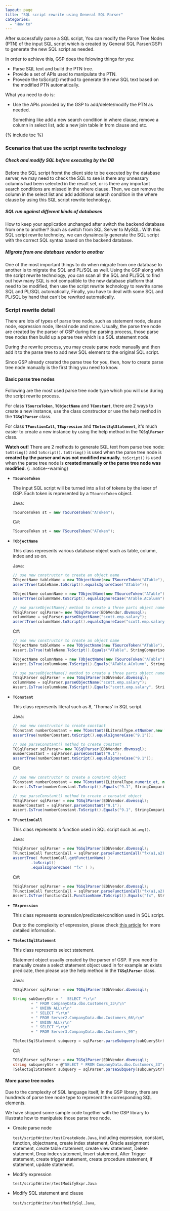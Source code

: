 ```yaml
---
layout: page
title: "SQL script rewrite using General SQL Parser"
categories:
  - "How to"
---
```


After successfully parse a SQL script, You can modify the Parse Tree Nodes (PTN) of the input SQL script
which is created by General SQL Parser(GSP) to generate the new SQL script as needed.

In order to achieve this, GSP does the folowing things for you:

- Parse SQL text and build the PTN tree.
- Provide a set of APIs used to manipulate the PTN.
- Provede the toScript() method to generate the new SQL text based on the modified PTN automatically.

What you need to do is:

- Use the APIs provided by the GSP to add/delete/modify the PTN as needed.

    Something like add a new search condition in where clause, remove a column in select list,
	add a new join table in from clause and etc.
	
{% include toc %}
	
### Scenarios that use the script rewrite technology

##### Check and modify SQL before executing by the DB

Before the SQL script fromt the client side to be executed by the database server, we may need to
check the SQL to see is there any unnessary columns had been selected in the result set,
or is there any important search conditions are missed in the where clause. Then, we can remove
the column in the select list and add additional search condition in the where clause by using 
this SQL script rewrite technology.

##### SQL run against different kinds of databases

How to keep your application unchanged after switch the backend database from one to another?  Such as switch from SQL Server to MySQL.
With this SQL script rewrite technoloy, we can dynaimcally generate the SQL script with the correct SQL syntax based on the backend database.

##### Migrate from one database vendor to another

One of the most important things to do when migrate from one database to another is to migrate the SQL and PL/SQL as well.
Using the GSP along with the script rewrite technology, you can scan all the SQL and PL/SQL to find out how many SQL is not compatible to
the new database platform that need to be modified, then use the script rewrite technology to rewrite some SQL and PL/SQL automatically,
Finally, you have to deal with some SQL and PL/SQL by hand that can't be rewrited automatically.


### Script rewrite detail

There are lots of types of parse tree node, such as statement node, clause node, expression node, literal node and more.
Usually, the parse tree node are created by the parser of GSP during the parsing process, those parse tree nodes then build up a 
parse tree which is a SQL statement node.

During the rewrite process, you may create parse node manually and then add it to the parse tree to add new SQL element to the original SQL script.

Since GSP already created the parse tree for you, then, how to create parse tree node manually is the first thing you need to know.

#### Basic parse tree nodes

Following are the most used parse tree node type which you will use during the script rewrite process.

For class **`TSourceToken`**, **`TObjectName`** and **`TConstant`**, there are 2 ways to create a new instance, use the class constructor or 
use the help method in the **`TGSqlParser`** class.

For class **`TFunctionCall`**, **`TExpression`** and **`TSelectSqlStatement`**, it's much easier to create a new instance by using the help method
in the **`TGSqlParser`** class.

**Watch out!** There are 2 methods to generate SQL text from parse tree node: `toString()` and `toScript()`.
`toString()` is used when the parse tree node is **created by the parser and was not modified manually**.
`toScript()` is used when the parse tree node is **created manually or the parse tree node was modified**.
{: .notice--warning}

- **`TSourceToken`**

	The input SQL script will be turned into a list of tokens by the lexer of GSP. Each token is represented by a `TSourceToken` object.

	Java:
	```java
	TSourceToken st = new TSourceToken("AToken");
	```
	
	C#:
	```csharp
	TSourceToken st = new TSourceToken("AToken");
	```

- **`TObjectName`**

    This class represents various database object such as table, column, index and so on.

	Java:
	```java
	// use new constructor to create an object name
	TObjectName tableName = new TObjectName(new TSourceToken("ATable"), EDbObjectType.table);
	assertTrue(tableName.toScript().equalsIgnoreCase("ATable"));

	TObjectName columnName = new TObjectName(new TSourceToken("ATable"),new TSourceToken("AColumn"), EDbObjectType.column);
	assertTrue(columnName.toScript().equalsIgnoreCase("ATable.AColumn"));

	// use parseObjectName() method to create a three parts object name
	TGSqlParser sqlParser= new TGSqlParser(EDbVendor.dbvmssql);
	columnName = sqlParser.parseObjectName("scott.emp.salary");
	assertTrue(columnName.toScript().equalsIgnoreCase("scott.emp.salary"));
	```
	
	C#:
	```csharp
	// use new constructor to create an object name
	TObjectName tableName = new TObjectName(new TSourceToken("ATable"), EDbObjectType.table);
	Assert.IsTrue(tableName.ToScript().Equals("ATable", StringComparison.CurrentCultureIgnoreCase));

	TObjectName columnName = new TObjectName(new TSourceToken("ATable"), new TSourceToken("AColumn"), EDbObjectType.column);
	Assert.IsTrue(columnName.ToScript().Equals("ATable.AColumn", StringComparison.CurrentCultureIgnoreCase));

	// use parseObjectName() method to create a three parts object name
	TGSqlParser sqlParser = new TGSqlParser(EDbVendor.dbvmssql);
	columnName = sqlParser.parseObjectName("scott.emp.salary");
	Assert.IsTrue(columnName.ToScript().Equals("scott.emp.salary", StringComparison.CurrentCultureIgnoreCase));
	```
	
- **`TConstant`**

    This class represents literal such as 8, 'Thomas' in SQL script.

	Java:
	```java
	// use new constructor to create constant
	TConstant numberConstant = new TConstant(ELiteralType.etNumber,new TSourceToken("9.1"));
	assertTrue(numberConstant.toScript().equalsIgnoreCase("9.1"));

	// use parseConstant() method to create constant
	TGSqlParser sqlParser= new TGSqlParser(EDbVendor.dbvmssql);
	numberConstant = sqlParser.parseConstant("9.1");
	assertTrue(numberConstant.toScript().equalsIgnoreCase("9.1"));
	```
	
	C#:
	```csharp
	// use new constructor to create a constant object
	TConstant numberConstant = new TConstant(ELiteralType.numeric_et, new TSourceToken("9.1"));
	Assert.IsTrue(numberConstant.ToScript().Equals("9.1", StringComparison.CurrentCultureIgnoreCase));

	// use parseConstant() method to create a consatnt object
	TGSqlParser sqlParser = new TGSqlParser(EDbVendor.dbvmssql);
	numberConstant = sqlParser.parseConstant("9.1");
	Assert.IsTrue(numberConstant.ToScript().Equals("9.1", StringComparison.CurrentCultureIgnoreCase));
	```
	
  
- **`TFunctionCall`**

   This class represents a function used in SQL script such as `avg()`.

	Java:
	```java
	TGSqlParser sqlParser = new TGSqlParser(EDbVendor.dbvmssql);
	TFunctionCall functionCall = sqlParser.parseFunctionCall("fx(a1,a2)");
	assertTrue( functionCall.getFunctionName( )
			.toScript()
			.equalsIgnoreCase( "fx" ) );
	```
	
	C#:
	```csharp
	TGSqlParser sqlParser = new TGSqlParser(EDbVendor.dbvmssql);
	TFunctionCall functionCall = sqlParser.parseFunctionCall("fx(a1,a2)");
	Assert.IsTrue(functionCall.FunctionName.ToScript().Equals("fx", StringComparison.CurrentCultureIgnoreCase));
	```
	
- **`TExpression`**

   This class represents expression/predicate/condition used in SQL script.
   
   Due to the complexity of expression, please check [this article](/tutorials/gsp-howto-script-writer-expression) for more detailed information.
   
- **`TSelectSqlStatement`**

    This class represents select statement. 
   
    Statement object usually created by the parser of GSP. If you need to manually create a select statement object used in for example an exists predicate, then please use the help method in the **`TGSqlParser`** class.
	
	Java:
	```java
	TGSqlParser sqlParser = new TGSqlParser(EDbVendor.dbvmssql);

	String subQueryStr = "	SELECT *\r\n"
			+ "	FROM CompanyData.dbo.Customers_33\r\n"
			+ "	UNION ALL\r\n"
			+ "	SELECT *\r\n"
			+ "	FROM Server2.CompanyData.dbo.Customers_66\r\n"
			+ "	UNION ALL\r\n"
			+ "	SELECT *\r\n"
			+ "	FROM Server3.CompanyData.dbo.Customers_99";

	TSelectSqlStatement subquery = sqlParser.parseSubquery(subQueryStr);
	```
	
	C#:
	```csharp
	TGSqlParser sqlParser = new TGSqlParser(EDbVendor.dbvmssql);
	string subqueryStr = @"SELECT * FROM CompanyData.dbo.Customers_33";
	TSelectSqlStatement subquery = sqlParser.parseSubquery(subqueryStr);
	```	
   
#### More parse tree nodes

Due to the complexity of SQL language itself, In the GSP library, there are hundreds of parse tree node type to represent the corresponding SQL elements.

We have shipped some sample code together with the GSP library to illustrate how to manipulate those parse tree node.

- Create parse node

  `test/scriptWriter/testCreateNode.Java`,  including expression, constant, function, objectname, create index statement, Oracle assignment statement,
  create table statement, create view statement, Delete statement, Drop index statement, Insert statement, Alter Trigger statement, create trigger statement,
  create procedure statement, If statement, update statement.
  
- Modify expression

  `test/scriptWriter/testModifyExpr.Java`
  
- Modify SQL statement and clause

  `test/scriptWriter/testModifySql.Java`, 


